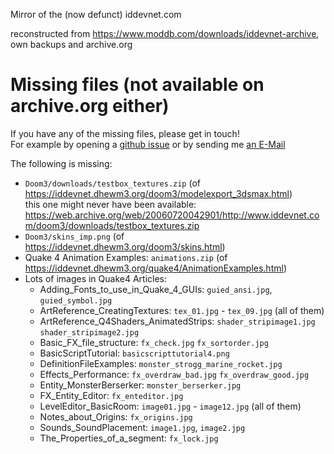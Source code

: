 Mirror of the (now defunct) iddevnet.com

reconstructed from https://www.moddb.com/downloads/iddevnet-archive, own backups and archive.org

# Missing files (not available on archive.org either)

If you have any of the missing files, please get in touch!  
For example by opening a [github issue](https://github.com/dhewm/iddevnet/issues)
or by sending me [an E-Mail](https://github.com/dhewm/iddevnet/commit/e8cca774190fdfe9ba9786fe08410e9131903e6a.patch)

The following is missing:
- `Doom3/downloads/testbox_textures.zip` (of https://iddevnet.dhewm3.org/doom3/modelexport_3dsmax.html)  
  this one might never have been available: https://web.archive.org/web/20060720042901/http://www.iddevnet.com/doom3/downloads/testbox_textures.zip
- `Doom3/skins_imp.png` (of https://iddevnet.dhewm3.org/doom3/skins.html)
- Quake 4 Animation Examples: `animations.zip` (of https://iddevnet.dhewm3.org/quake4/AnimationExamples.html)  
- Lots of images in Quake4 Articles:
    - Adding_Fonts_to_use_in_Quake_4_GUIs: `guied_ansi.jpg`, `guied_symbol.jpg`
    - ArtReference_CreatingTextures: `tex_01.jpg` - `tex_09.jpg` (all of them)
    - ArtReference_Q4Shaders_AnimatedStrips: `shader_stripimage1.jpg` `shader_stripimage2.jpg`
    - Basic_FX_file_structure: `fx_check.jpg` `fx_sortorder.jpg`
    - BasicScriptTutorial: `basicscripttutorial4.png`
    - DefinitionFileExamples: `monster_strogg_marine_rocket.jpg`
    - Effects_Performance: `fx_overdraw_bad.jpg` `fx_overdraw_good.jpg`
    - Entity_MonsterBerserker: `monster_berserker.jpg`
    - FX_Entity_Editor: `fx_enteditor.jpg`
    - LevelEditor_BasicRoom: `image01.jpg` - `image12.jpg` (all of them)
    - Notes_about_Origins: `fx_origins.jpg`
    - Sounds_SoundPlacement: `image1.jpg`, `image2.jpg`
    - The_Properties_of_a_segment: `fx_lock.jpg`
